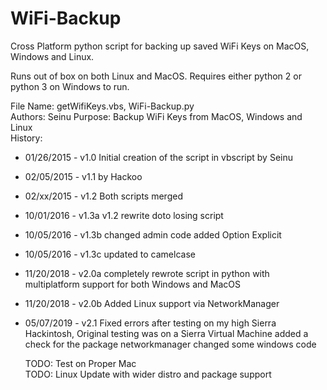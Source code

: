 # WiFi-Backup
Cross Platform python script for backing up saved WiFi Keys on MacOS, Windows and Linux.

Runs out of box on both Linux and MacOS. Requires either python 2 or python 3 on Windows to run.

File Name:	getWifiKeys.vbs, WiFi-Backup.py  
Authors:	Seinu
Purpose:	Backup WiFi Keys from MacOS, Windows and Linux  
History:  
*	01/26/2015 - v1.0	Initial creation of the script in vbscript by Seinu
*	02/05/2015 - v1.1	by Hackoo
*	02/xx/2015 - v1.2	Both scripts merged
*	10/01/2016 - v1.3a	v1.2 rewrite doto losing script
*	10/05/2016 - v1.3b	changed admin code added Option Explicit
*	10/05/2016 - v1.3c	updated to camelcase
*	11/20/2018 - v2.0a	completely rewrote script in python with multiplatform support
		for both Windows and MacOS
*	11/20/2018 - v2.0b	Added Linux support via NetworkManager
*	05/07/2019 - v2.1  Fixed errors after testing on my high Sierra Hackintosh,
		Original testing was on a Sierra Virtual Machine
		added a check for the package networkmanager
		changed some windows code
		
	TODO: Test on Proper Mac  
	TODO: Linux Update with wider distro and package support
